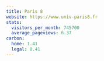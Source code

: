 ```yaml
---
title: Paris 8
website: https://www.univ-paris8.fr
stats:
  visitors_per_month: 745700
  average_pageviews: 6.37
carbon:
  home: 1.41
  legal: 0.41
---
```

